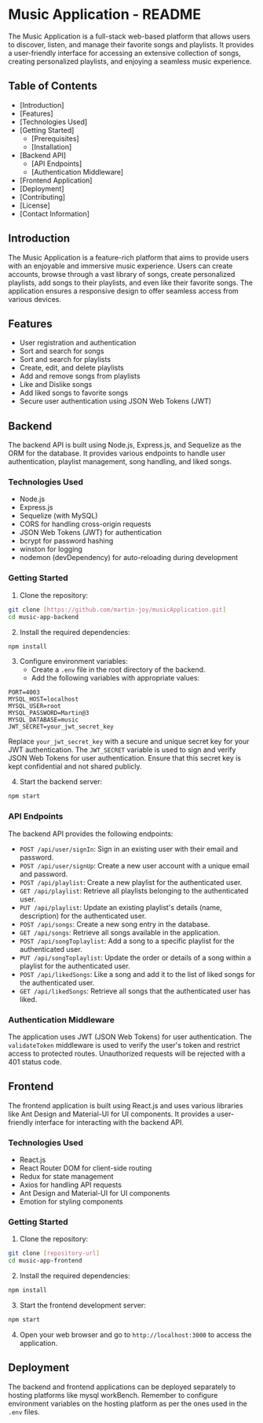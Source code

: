 # Music Application - README

The Music Application is a full-stack web-based platform that allows users to discover, listen, and manage their favorite songs and playlists. It provides a user-friendly interface for accessing an extensive collection of songs, creating personalized playlists, and enjoying a seamless music experience.

## Table of Contents

- [Introduction]
- [Features]
- [Technologies Used]
- [Getting Started]
  - [Prerequisites]
  - [Installation]
- [Backend API]
  - [API Endpoints]
  - [Authentication Middleware]
- [Frontend Application]
- [Deployment]
- [Contributing]
- [License]
- [Contact Information]

## Introduction

The Music Application is a feature-rich platform that aims to provide users with an enjoyable and immersive music experience. Users can create accounts, browse through a vast library of songs, create personalized playlists, add songs to their playlists, and even like their favorite songs. The application ensures a responsive design to offer seamless access from various devices.

## Features

- User registration and authentication
- Sort and search for songs 
- Sort and search for playlists
- Create, edit, and delete playlists
- Add and remove songs from playlists
- Like and Dislike songs
- Add liked songs to favorite songs 
- Secure user authentication using JSON Web Tokens (JWT)

## Backend

The backend API is built using Node.js, Express.js, and Sequelize as the ORM for the database. It provides various endpoints to handle user authentication, playlist management, song handling, and liked songs.

### Technologies Used

- Node.js
- Express.js
- Sequelize (with MySQL)
- CORS for handling cross-origin requests
- JSON Web Tokens (JWT) for authentication
- bcrypt for password hashing
- winston for logging
- nodemon (devDependency) for auto-reloading during development

### Getting Started

1. Clone the repository:

```bash
git clone [https://github.com/martin-joy/musicApplication.git]
cd music-app-backend
```

2. Install the required dependencies:

```bash
npm install
```

3. Configure environment variables:
   - Create a `.env` file in the root directory of the backend.
   - Add the following variables with appropriate values:

```plaintext
PORT=4003
MYSQL_HOST=localhost
MYSQL_USER=root
MYSQL_PASSWORD=Martin@3
MYSQL_DATABASE=music
JWT_SECRET=your_jwt_secret_key
```

Replace `your_jwt_secret_key` with a secure and unique secret key for your JWT authentication. The `JWT_SECRET` variable is used to sign and verify JSON Web Tokens for user authentication. Ensure that this secret key is kept confidential and not shared publicly.

4. Start the backend server:

```bash
npm start
```

### API Endpoints

The backend API provides the following endpoints:

- `POST /api/user/signIn`: Sign in an existing user with their email and password.
- `POST /api/user/signUp`: Create a new user account with a unique email and password.
- `POST /api/playlist`: Create a new playlist for the authenticated user.
- `GET /api/playlist`: Retrieve all playlists belonging to the authenticated user.
- `PUT /api/playlist`: Update an existing playlist's details (name, description) for the authenticated user.
- `POST /api/songs`: Create a new song entry in the database.
- `GET /api/songs`: Retrieve all songs available in the application.
- `POST /api/songToplaylist`: Add a song to a specific playlist for the authenticated user.
- `PUT /api/songToplaylist`: Update the order or details of a song within a playlist for the authenticated user.
- `POST /api/likedSongs`: Like a song and add it to the list of liked songs for the authenticated user.
- `GET /api/likedSongs`: Retrieve all songs that the authenticated user has liked.

### Authentication Middleware

The application uses JWT (JSON Web Tokens) for user authentication. The `validateToken` middleware is used to verify the user's token and restrict access to protected routes. Unauthorized requests will be rejected with a 401 status code.

## Frontend

The frontend application is built using React.js and uses various libraries like Ant Design and Material-UI for UI components. It provides a user-friendly interface for interacting with the backend API.

### Technologies Used

- React.js
- React Router DOM for client-side routing
- Redux for state management
- Axios for handling API requests
- Ant Design and Material-UI for UI components
- Emotion for styling components

### Getting Started

1. Clone the repository:

```bash
git clone [repository-url]
cd music-app-frontend
```

2. Install the required dependencies:

```bash
npm install
```

3. Start the frontend development server:

```bash
npm start
```

4. Open your web browser and go to `http://localhost:3000` to access the application.

## Deployment

The backend and frontend applications can be deployed separately to hosting platforms like mysql workBench. Remember to configure environment variables on the hosting platform as per the ones used in the `.env` files.
